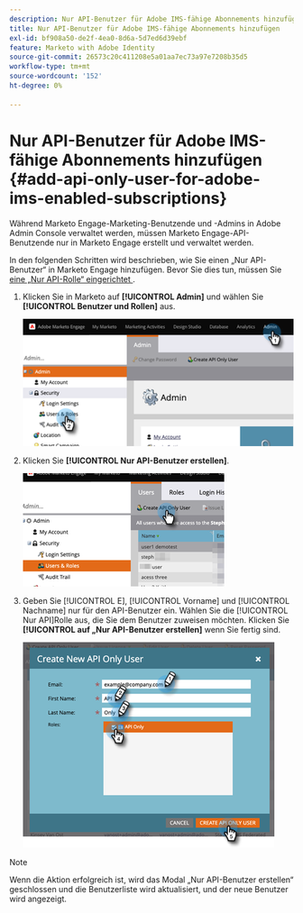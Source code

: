 ```yaml
---
description: Nur API-Benutzer für Adobe IMS-fähige Abonnements hinzufügen - Marketo-Dokumente - Produktdokumentation
title: Nur API-Benutzer für Adobe IMS-fähige Abonnements hinzufügen
exl-id: bf908a50-de2f-4ea0-8d6a-5d7ed6d39ebf
feature: Marketo with Adobe Identity
source-git-commit: 26573c20c411208e5a01aa7ec73a97e7208b35d5
workflow-type: tm+mt
source-wordcount: '152'
ht-degree: 0%

---
```


# Nur API-Benutzer für Adobe IMS-fähige Abonnements hinzufügen {#add-api-only-user-for-adobe-ims-enabled-subscriptions}

Während Marketo Engage-Marketing-Benutzende und -Admins in Adobe Admin Console verwaltet werden, müssen Marketo Engage-API-Benutzende nur in Marketo Engage erstellt und verwaltet werden.

In den folgenden Schritten wird beschrieben, wie Sie einen „Nur API-Benutzer“ in Marketo Engage hinzufügen. Bevor Sie dies tun, müssen Sie [eine „Nur API-Rolle“ eingerichtet ](/help/marketo/product-docs/administration/users-and-roles/create-an-api-only-user-role.md).

1. Klicken Sie in Marketo auf **[!UICONTROL Admin]** und wählen Sie **[!UICONTROL Benutzer und Rollen]** aus.

   ![](assets/add-api-only-user-for-adobe-ims-1.png)

1. Klicken Sie **[!UICONTROL Nur API-Benutzer erstellen]**.

   ![](assets/add-api-only-user-for-adobe-ims-2.png)

1. Geben Sie [!UICONTROL E], [!UICONTROL Vorname] und [!UICONTROL Nachname] nur für den API-Benutzer ein. Wählen Sie die [!UICONTROL Nur API]Rolle aus, die Sie dem Benutzer zuweisen möchten. Klicken Sie **[!UICONTROL auf „Nur API-Benutzer erstellen]** wenn Sie fertig sind.

   ![](assets/add-api-only-user-for-adobe-ims-3.png)

>[!NOTE]
>
>Wenn die Aktion erfolgreich ist, wird das Modal „Nur API-Benutzer erstellen“ geschlossen und die Benutzerliste wird aktualisiert, und der neue Benutzer wird angezeigt.
